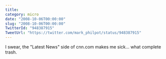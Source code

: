 ```yaml
---
title: 
category: micro
date: "2008-10-06T00:00:00"
slug: "2008-10-06T00:00:00"
TwitterId: "948387915"
TweetUrl: "https://twitter.com/mark_philpot/status/948387915"
---
```


I swear, the "Latest News" side of cnn.com makes me sick... what complete trash.
